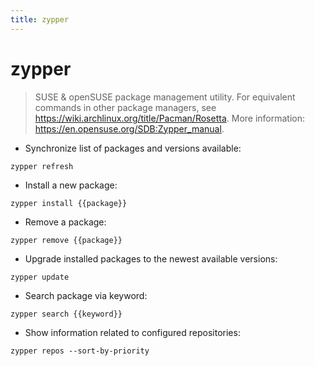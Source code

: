 ```yaml
---
title: zypper
---
```

# zypper

> SUSE & openSUSE package management utility.
> For equivalent commands in other package managers, see <https://wiki.archlinux.org/title/Pacman/Rosetta>.
> More information: <https://en.opensuse.org/SDB:Zypper_manual>.

- Synchronize list of packages and versions available:

`zypper refresh`

- Install a new package:

`zypper install {{package}}`

- Remove a package:

`zypper remove {{package}}`

- Upgrade installed packages to the newest available versions:

`zypper update`

- Search package via keyword:

`zypper search {{keyword}}`

- Show information related to configured repositories:

`zypper repos --sort-by-priority`
